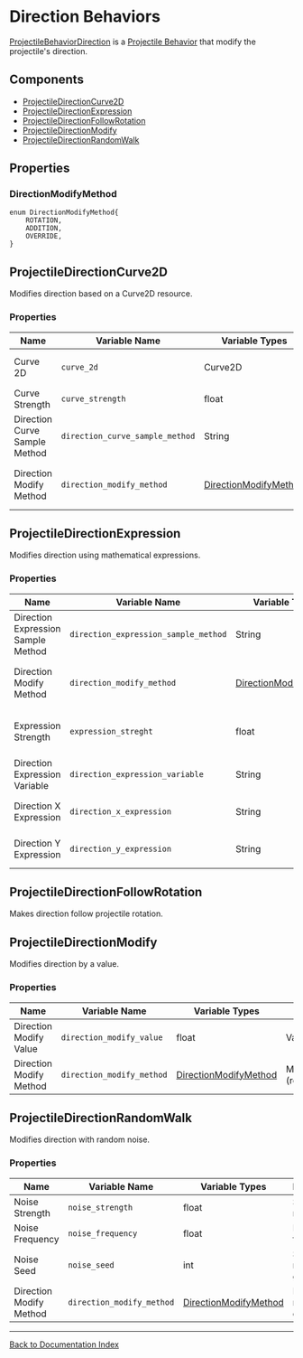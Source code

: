 # Direction Behaviors

[ProjectileBehaviorDirection](manual/direction_behaviors.md) is a [Projectile Behavior](manual/projectile_behaviors_overview.md) that modify the projectile's direction.

## Components
- [ProjectileDirectionCurve2D](#projectiledirectioncurve2d)
- [ProjectileDirectionExpression](#projectiledirectionexpression)
- [ProjectileDirectionFollowRotation](#projectiledirectionfollowrotation)
- [ProjectileDirectionModify](#projectiledirectionmodify)
- [ProjectileDirectionRandomWalk](#projectiledirectionrandomwalk)

## Properties
### DirectionModifyMethod
```GDScrip
enum DirectionModifyMethod{
	ROTATION,
	ADDITION,
	OVERRIDE,
}
```

## ProjectileDirectionCurve2D
Modifies direction based on a Curve2D resource.
### Properties

| Name | Variable Name | Variable Types | Descriptions |
|------|---------------|----------------|--------------|
| Curve 2D | `curve_2d` | Curve2D | Resource defining the path |
| Curve Strength | `curve_strength` | float | Strength of the curve effect |
| Direction Curve Sample Method | `direction_curve_sample_method` | String | Value to use for sampling (time/distance) |
| Direction Modify Method | `direction_modify_method` | [DirectionModifyMethod](#DirectionModifyMethod) | How curve modifies direction (add/override) |
## ProjectileDirectionExpression
Modifies direction using mathematical expressions.
### Properties

| Name | Variable Name | Variable Types | Descriptions |
|------|---------------|----------------|--------------|
| Direction Expression Sample Method | `direction_expression_sample_method` | String | Value for expression variable |
| Direction Modify Method | `direction_modify_method` | [DirectionModifyMethod](#DirectionModifyMethod) | How expression modifies direction |
| Expression Strength | `expression_streght` | float | Strength of the expression effect |
| Direction Expression Variable | `direction_expression_variable` | String | Variable name (default 't') |
| Direction X Expression | `direction_x_expression` | String | X-direction expression (e.g., `cos(t)`) |
| Direction Y Expression | `direction_y_expression` | String | Y-direction expression (e.g., `sin(t)`) |
## ProjectileDirectionFollowRotation
Makes direction follow projectile rotation.
## ProjectileDirectionModify
Modifies direction by a value.
### Properties

| Name | Variable Name | Variable Types | Descriptions |
|------|---------------|----------------|--------------|
| Direction Modify Value | `direction_modify_value` | float | Value to modify direction |
| Direction Modify Method | `direction_modify_method` | [DirectionModifyMethod](#DirectionModifyMethod) | Modification method (rotation/addition/override) |
## ProjectileDirectionRandomWalk
Modifies direction with random noise.
### Properties

| Name | Variable Name | Variable Types | Descriptions |
|------|---------------|----------------|--------------|
| Noise Strength | `noise_strength` | float | Strength of noise |
| Noise Frequency | `noise_frequency` | float | Noise frequency |
| Noise Seed | `noise_seed` | int | Seed for noise generation |
| Direction Modify Method | `direction_modify_method` | [DirectionModifyMethod](#DirectionModifyMethod) | How noise modifies direction |
---
[Back to Documentation Index](_sidebar.md)
